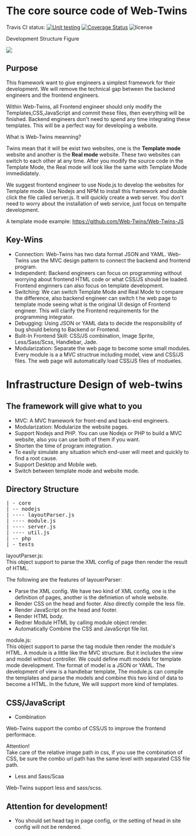The core source code of Web-Twins
=============================
 

Travis CI status: [![Unit testing](https://travis-ci.org/Web-Twins/core.png?branch=master)](https://travis-ci.org/Web-Twins/core) [![Coverage Status](https://coveralls.io/repos/Web-Twins/core/badge.png?branch=master)](https://coveralls.io/r/Web-Twins/core?branch=master) <img src="https://camo.githubusercontent.com/fe2d9e9063dabaf5951ef8f3835bbbc16cec52e3/68747470733a2f2f706f7365722e707567782e6f72672f7a6f72646975732f6c696768746e63616e64792f6c6963656e73652e737667" alt="license">

Development Structure Figure

<img src="https://raw.githubusercontent.com/puritys/MyProgram/master/images/twins_architecture.png">

Purpose
-------

This framework want to give engineers a simplest framework for their development. We will remove  the technical gap between the backend engineers and the frontend engineers.

Within Web-Twins, all Frontend engineer should only modify the Templates,CSS,JavaScript and commit these files, then everything will be finished. Backend engineers don't need to spend any time integrating these templates. This will be a perfect way for developing a website.

What is Web-Twins meanning?

Twins mean that it will be exist two websites, one is the <b>Template mode</b> website and another is the <b>Real mode</b> website. These two websites can switch to each other at any time. After you modify the source code in the  Template Mode, the Real mode will look like the same with Template Mode immedidately.

We suggest frontend engineer to use Node.js to develop the websites for Template mode. Use Nodejs and NPM to install this framework and double click the file called server.js. It will quickly create a web server. You don't need to worry about the installation of web service, just focus on tempalte development.

A template mode example: https://github.com/Web-Twins/Web-Twins-JS

Key-Wins
-------

* Connection: Web-Twins has two data format JSON and YAML. Web-Twins use the MVC design pattern to connect the backend and frontend program.
* Independent: Backend engineers can focus on programming without worrying about frontend HTML code or what CSS/JS should be loaded. Frontend enginners can also focus on template development.
* Switching: We can switch Template Mode and Real Mode to compare the difference, also backend engineer can switch t he web page to template mode seeing what is the original UI design of Frontend engineer. This will clarify the Frontend requirements for the programming integrator.   
* Debugging: Using JSON or YAML data to decide the responsibility of bug should belong to Backend or Frontend.
* Bulit-In Frontend Skill: CSS/JS combination, Image Sprite, Less/Sass/Scss, Handlebar, Jade.
* Modularization: Separate the web page to become some small modules. Every module is a a MVC structrue including model, view and CSS/JS files. The web page will automatically load CSS/JS files of modueles.


Infrastructure Design of web-twins
==================================

The framework will give what to you
-----------------------------------

* MVC: A MVC framework  for front-end and back-end engineers.
* Modularization: Modularize the website pages. 
* Support Nodejs and PHP. You can use Nodejs or PHP to build a MVC website, also you can use both of them if you want.
* Shorten the time of program integration.
* To easily simulate any situation which end-user will meet and quickly to find a root cause.
* Support Desktop and Mobile web.
* Switch between template mode and website mode.


Directory Structure
-------------------
<pre>
| - core
| -- nodejs
| ---- layoutParser.js
| ---- module.js
| ---- server.js
| ---- util.js
| -- php
| - tests
</pre>

layoutParser.js: <br/>
This object support to parse the XML config of page then render the result of HTML.

The following are the features of layouerParser:<br />
* Parse the XML config. We have two kind of XML config, one is the definition of pages, another is the definietion of whole website.
* Render CSS on the head and footer. Also directly compile the less file.
* Render JavaScript on the head and footer.
* Render HTML body.
* Redner Module HTML by calling module object render.
* Automatically Combine the CSS and JavaScript file list.

module.js: <br />
This object support to parse the tag module then render the module's HTML. A module is a little like the MVC structure. But it includes the view and model without controller. We could define multi models for template mode development. The format of model is a JSON or YAML. The development of view is a handlebar template, The module.js can compile the templates and parse the models and  combine this two kind of data to become a HTML. In the future, We will support more kind of templates.


CSS/JavaScript 
--------------

* Combination

Web-Twins support the combo of CSS/JS to improve the frontend performace.  

Attention! <br />
Take care of the relative image path in css, if you use the combination of CSS,  be sure the combo url path has the same level with separated CSS file path.


* Less and Sass/Scaa
 
Web-Twins support less and sass/scss.

Attention for development!
--------------------------

* You should set head tag in page config, or the setting of head in site config will not be rendered.
